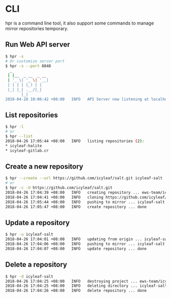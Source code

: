 # CLI

hpr is a command line tool, it also support some commands to manage mirror repositories temporary.

## Run Web API server

```bash
$ hpr -s 
# Or customize server port
$ hpr -s --port 8848
  _
 | |__  _ __  _ __
 | '_ \| '_ \| '__|
 | | | | |_) | |
 |_| |_| .__/|_|
       |_|
2018-04-28 10:06:42 +08:00   INFO   API Server now listening at localhost:8848, press Ctrl-C to stop
```

## List repositories

```bash
$ hpr -l
# or
$ hpr --list
2018-04-26 17:05:44 +08:00   INFO   listing repositories (2):
* icyleaf-halite
* icyleaf-gitlab.cr
```

## Create a new repository

```bash
$ hpr --create --url https://github.com/icyleaf/salt.git icyleaf-salt
# or
$ hpr -c -U https://github.com/icyleaf/salt.git
2018-04-26 17:04:39 +08:00   INFO   creating repository ... ews-team/icyleaf-salt
2018-04-26 17:04:41 +08:00   INFO   cloning https://github.com/icyleaf/salt.cr ... icyleaf-salt
2018-04-26 17:05:44 +08:00   INFO   pushing to mirror ... icyleaf-salt
2018-04-26 17:05:47 +08:00   INFO   create repository ... done
```

## Update a repository

```bash
$ hpr -u icyleaf-salt
2018-04-26 17:04:01 +08:00   INFO   updating from origin ... icyleaf-salt
2018-04-26 17:04:06 +08:00   INFO   pushing to mirror ... icyleaf-salt
2018-04-26 17:04:07 +08:00   INFO   update repository ... done
```

## Delete a repository

```bash
$ hpr -d icyleaf-salt
2018-04-26 17:04:25 +08:00   INFO   destroying project ... ews-team/icyleaf-salt
2018-04-26 17:04:25 +08:00   INFO   deleting directory ... icyleaf-salt
2018-04-26 17:04:26 +08:00   INFO   delete repository ... done
```

